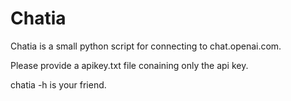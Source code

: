 Chatia
===============================================================================

Chatia is a small python script for connecting to chat.openai.com.

Please provide a apikey.txt file conaining only the api key.

chatia -h is your friend.
